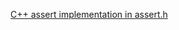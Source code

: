 [C++ assert implementation in assert.h](https://stackoverflow.com/questions/9701229/c-assert-implementation-in-assert-h)
